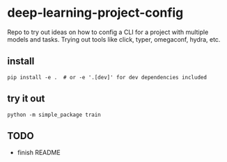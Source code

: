 # deep-learning-project-config
Repo to try out ideas on how to config a CLI for a project with multiple models and tasks.  Trying out tools like click, typer, omegaconf, hydra, etc.


## install
```console
pip install -e .  # or -e '.[dev]' for dev dependencies included
```


## try it out
```console
python -m simple_package train
```

## TODO
* finish README
